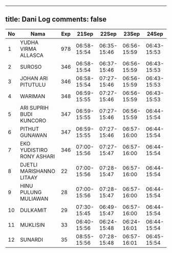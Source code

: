 
---
title: Dani Log
comments: false
---

| No | Nama | Exp | 21Sep | 22Sep | 23Sep | 24Sep |
|-----|-----|-----|-----|-----|-----|-----|
| 1 | YUDHA VIRMA ALLASCA  | 978 | 06:58-15:54 | 06:35-15:46 | 06:56-15:59 | 06:43-15:53 |
| 2 | SUROSO  | 346 | 06:58-15:54 | 06:37-15:46 | 06:56-15:59 | 06:43-15:53 |
| 3 | JOHAN ARI PITUTULU  | 346 | 06:58-15:54 | 07:27-15:46 | 06:56-15:59 | 06:43-15:53 |
| 4 | WARIMAN  | 348 | 06:59-15:55 | 07:27-15:46 | 06:56-15:59 | 06:43-15:53 |
| 5 | ARI SUPRIH BUDI KUNCORO  | 347 | 06:59-15:55 | 07:27-15:46 | 06:56-15:59 | 06:44-15:54 |
| 6 | PITHUT GUNAWAN  | 347 | 06:59-15:55 | 07:27-15:46 | 06:57-16:00 | 06:44-15:54 |
| 7 | EKO YUDISTIRO RONY ASHARI  | 346 | 07:00-15:56 | 07:27-15:47 | 06:57-16:00 | 06:44-15:54 |
| 8 | DJETLI MARISHANNO LITAAY  | 22 | 07:00-15:56 | 07:28-15:47 | 06:57-16:00 | 06:44-15:54 |
| 9 | HINU PULUNG MULIAWAN  | 28 | 07:00-15:56 | 07:28-15:47 | 06:57-16:00 | 06:44-15:54 |
| 10 | DULKAMIT  | 29 | 07:30-15:45 | 06:49-15:47 | 06:57-16:00 | 06:44-15:54 |
| 11 | MUKLISIN  | 33 | 06:40-15:56 | 06:24-15:48 | 06:24-16:01 | 06:44-15:54 |
| 12 | SUNARDI  | 35 | 08:55-15:56 | 07:28-15:48 | 06:57-16:01 | 06:45-15:54 |
